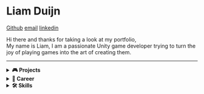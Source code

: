 # Liam Duijn  
[Github](https://github.com/LiamDCreator) [email](mailto:liamduijn@gmail.com) [linkedin](https://www.linkedin.com/in/liam-duijn-a03692296/)  

Hi there and thanks for taking a look at my portfolio,  
My name is Liam, I am a passionate Unity game developer trying to turn the joy of playing games into the art of creating them.

---

<details>
  <summary><strong>🎮 Projects</strong></summary>
  
<h2>Card Guesser                  
<a href="https://liamdcreator.itch.io/card-guesser" target="_blank">
  <img src="https://img.shields.io/badge/PLAY%20NOW-red?style=for-the-badge&logo=itch.io&logoColor=white" alt="Play Card Guesser" style="height:60px;">
</a>
</h2>
  <p>
 Card Guesser is a risk-based card game I developed in just 6 days for the Brackeys Game Jam 2025.2. The game revolves around two chests: one with a random value and one with a revealed value, both within the same range. The player’s goal is to guess which chest holds the higher value.

To influence their chances, players can use cards that either make the guess easier (at the cost of points) or harder (to gain extra points). The challenge is to survive 10 rounds while racking up the highest score possible, rewarding players who embrace risk and make bold choices.  
  </p>
   <p><strong>Theme:</strong> Risk it for the biscuit </p>
   <p><strong>Technologies:</strong> Unity, C#, GitHub, Milanote</p>
Watch this video for gameplay
<div style="display: flex; gap: 20px; align-items: center;">

  <!-- YouTube video with thumbnail -->
  <a href="https://www.youtube.com/watch?v=GThnvnxlWlY" target="_blank">
    <img src="https://img.youtube.com/vi/GThnvnxlWlY/0.jpg" 
         alt="YouTube Video Thumbnail" 
         style="height:200px; object-fit:cover; cursor:pointer; border-radius:8px;">
  </a>

  <!-- Your custom image -->
  <a href="images/results Gamejam.jpg" target="_blank">
    <img src="images/results Gamejam.jpg" 
         alt="Game Results" 
         style="height:200px; object-fit:cover; border-radius:8px;">
  </a>

</div>
  
  <h2>A Cookie's Quest                  
    <a href="https://play.google.com/store/apps/details?id=com.liamDCreator" target="_blank">   
      <img src="https://play.google.com/intl/en_us/badges/static/images/badges/en_badge_web_generic.png" alt="Get it on Google Play" width="200">   
    </a>       
  </h2>  



    
  <p>
    A Cookie's Quest is an endless 2D arcade game developed in Unity and published on the Play Store.
    I designed and built this game as a way to complete a fully realized small-scale project, allowing me to become familiar with every stage of the game development process — from concept to release.
    Publishing the game on the Play Store was not only a way to share my creation with others, but also a meaningful test to see if my work met the standards required for public release.
  </p>

  <p><strong>Technologies:</strong> Unity, C#, GitHub, Milanote, Aseprite, Ableton 12</p>

  <p><strong>Solo project —</strong> built from concept to release. Only assets used are background and sound effects; everything else is 100% made by me.</p>  
     <p>watch this video for gameplay  </p>  
 <a href="https://www.youtube.com/watch?v=zmWWd107VPU" target="_blank">
  <img src="https://img.youtube.com/vi/zmWWd107VPU/0.jpg" 
       alt="A Cookie's Quest Video" 
       style="height:200px; object-fit:cover; cursor:pointer; border-radius:8px;">
</a>

  <h2>Slippery Slime</h2> 




  <p>
    Slippery Slime is an endless 2D arcade game and my current project. It builds upon the foundations of <em>A Cookie's Quest</em>, but on a larger scale and with increased complexity.
    In this game, you play as a slime caught in the middle of a war between humans and monsters. Both factions actively engage each other on the battlefield, and the player must survive by navigating through the chaos — dodging, weaving, and using the environment to stay alive.
  </p>

  <p>
    The game focuses on two core elements: the player’s unique movement and the dynamic combat between factions.
    By observing enemy patterns and the flow of battle, players can identify safe zones and opportunities to maneuver.
    This encourages strategic thinking and quick reflexes, making each run unpredictable and engaging.
  </p>

  <p><strong>Technologies:</strong> Unity, C#, GitHub, Milanote, Aseprite</p>

  <p><strong>Status:</strong> Still in development</p>  
<p>Watch this video for gameplay:   </p>
 <div style="display: flex; gap: 20px; align-items: center;">
  <a href="https://www.youtube.com/watch?v=xJtZG1ntgl8" target="_blank">
    <img src="https://img.youtube.com/vi/xJtZG1ntgl8/0.jpg" 
         alt="YouTube Video Thumbnail" 
         style="height:200px; object-fit:cover; cursor:pointer; border-radius:8px;">
  </a>
</div>
</details>

<details>
  <summary><strong>💼 Career</strong></summary>

  <h2>My Game Development Journey</h2>

  <p>My interest in game development began when I was 18, after I realized that games weren’t just meant to be played — they could be created. Playing games and learning about them has always been the most fun and inspiring thing for me, so I was surprised it took me that long to realize I could start making them myself.</p>

  <p>I immediately started experimenting and enrolled in the Hogeschool van Amsterdam to study game development. While I did learn the basics, I had little time for personal projects, and after 1.5 years I realized the academic route wasn’t the right fit for me. I made the decision to leave and fully focus on learning game development on my own.</p>

  <p>Along the way, I ran into common beginner pitfalls — getting stuck in tutorial hell, or trying to build games that were way too large for my skill level. Even though these struggles slowed me down at times, they taught me valuable lessons about what it actually takes to complete a game. Most importantly, they showed me how passionate I am about game development — because even after failing over and over, I still wanted to keep going.</p>

  <p>To break the cycle and improve my approach, I decided to create a complete game with the smallest possible scope. That became <em>A Cookie’s Quest</em>, a simple but finished project that helped me understand the full development pipeline from start to finish. I'm currently working on <em>Slippery Slime</em>, a more ambitious project with a higher level of complexity, and I’m excited to keep building from here.</p>

  <h2>Hogeschool van Amsterdam</h2>
  <h3>Game Development Studies</h3> 
  <p><i>2022 – 2024 (1.5 years)</i></p> 

  <p>During my time at HvA, I studied the fundamentals of game development, including programming, design, and project workflows.  
  My most valuable experiences came from collaborating in team-based projects, where I learned how to communicate effectively, divide responsibilities, and contribute to larger creative goals.</p>
</details>

<details>
  <summary><strong>🛠 Skills</strong></summary>

  <ul>
    <li><strong>Programming & Tools</strong>
      <ul>
        <li>Unity (2D)</li>
        <li>C#</li>
        <li>Git</li>
        <li>Visual Studio Code</li>
      </ul>
    </li>
    <li><strong>Art & Design</strong>
      <ul>
        <li>Game Design</li>
        <li>UI/UX</li>
      </ul>
    </li>
    <li><strong>Other</strong>
      <ul>
        <li>Publishing</li>
        <li>Closed Testing</li>
        <li>Sound Design</li>
      </ul>
    </li>
  </ul>
</details>

